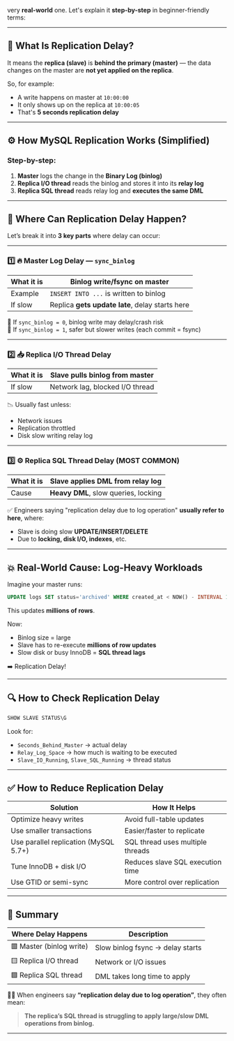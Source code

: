 very **real-world** one. Let's explain it **step-by-step** in beginner-friendly terms:

---

## 🧠 What Is Replication Delay?

It means the **replica (slave)** is **behind the primary (master)** — the data changes on the master are **not yet applied on the replica**.

So, for example:
- A write happens on master at `10:00:00`
- It only shows up on the replica at `10:00:05`
- That's **5 seconds replication delay**

---

## ⚙️ How MySQL Replication Works (Simplified)

### Step-by-step:

1. **Master** logs the change in the **Binary Log (binlog)**
2. **Replica I/O thread** reads the binlog and stores it into its **relay log**
3. **Replica SQL thread** reads relay log and **executes the same DML**

---

## 🐌 Where Can Replication Delay Happen?

Let’s break it into **3 key parts** where delay can occur:

---

### 1️⃣ 🔥 Master Log Delay — `sync_binlog`

| What it is | Binlog write/fsync on master |
|------------|-------------------------------|
| Example    | `INSERT INTO ...` is written to binlog |
| If slow    | Replica **gets update late**, delay starts here |

🔧 If `sync_binlog = 0`, binlog write may delay/crash risk  
🔧 If `sync_binlog = 1`, safer but slower writes (each commit = fsync)

---

### 2️⃣ 📥 Replica I/O Thread Delay

| What it is | Slave pulls binlog from master |
|------------|-------------------------------|
| If slow    | Network lag, blocked I/O thread |

📉 Usually fast unless:
- Network issues
- Replication throttled
- Disk slow writing relay log

---

### 3️⃣ ⚙️ Replica SQL Thread Delay (MOST COMMON)

| What it is | Slave applies DML from relay log |
|------------|-------------------------------|
| Cause      | **Heavy DML**, slow queries, locking |

✅ Engineers saying "replication delay due to log operation" **usually refer to here**, where:
- Slave is doing slow **UPDATE/INSERT/DELETE**
- Due to **locking, disk I/O, indexes**, etc.

---

## 💥 Real-World Cause: Log-Heavy Workloads

Imagine your master runs:
```sql
UPDATE logs SET status='archived' WHERE created_at < NOW() - INTERVAL 1 MONTH;
```

This updates **millions of rows**.

Now:
- Binlog size = large
- Slave has to re-execute **millions of row updates**
- Slow disk or busy InnoDB = **SQL thread lags**

➡️ Replication Delay!

---

## 🔍 How to Check Replication Delay

```sql
SHOW SLAVE STATUS\G
```

Look for:
- `Seconds_Behind_Master` → actual delay
- `Relay_Log_Space` → how much is waiting to be executed
- `Slave_IO_Running`, `Slave_SQL_Running` → thread status

---

## ✅ How to Reduce Replication Delay

| Solution                           | How It Helps                     |
|------------------------------------|----------------------------------|
| Optimize heavy writes              | Avoid full-table updates         |
| Use smaller transactions           | Easier/faster to replicate       |
| Use parallel replication (MySQL 5.7+) | SQL thread uses multiple threads |
| Tune InnoDB + disk I/O             | Reduces slave SQL execution time |
| Use GTID or semi-sync              | More control over replication    |

---

## 🧠 Summary

| Where Delay Happens  | Description                          |
|----------------------|--------------------------------------|
| 🟥 Master (binlog write)     | Slow binlog fsync → delay starts |
| 🟨 Replica I/O thread       | Network or I/O issues             |
| 🟩 Replica SQL thread       | DML takes long time to apply     |

👨‍🔧 When engineers say **“replication delay due to log operation”**, they often mean:
> **The replica’s SQL thread is struggling to apply large/slow DML operations from binlog.**

---
